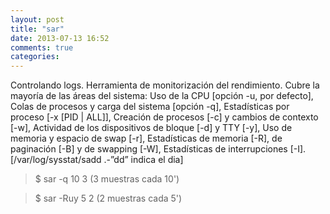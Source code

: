 ```yaml
---
layout: post
title: "sar"
date: 2013-07-13 16:52
comments: true
categories: 
---
```

Controlando logs. Herramienta de monitorización del rendimiento. Cubre la mayoría de las áreas del sistema:  Uso de la CPU [opción -u, por defecto],  Colas de procesos y carga del sistema [opción -q],  Estadísticas por proceso [-x [PID | ALL]],  Creación de procesos [-c] y cambios de contexto [-w],  Actividad de los dispositivos de bloque [-d] y TTY [-y],  Uso de memoria y espacio de swap [-r],  Estadísticas de memoria [-R], de paginación [-B] y de swapping [-W],  Estadísticas de interrupciones [-I]. [/var/log/sysstat/sadd .-”dd” indica el dia]

>$ sar -q 10 3 (3 muestras cada 10')

>$ sar -Ruy 5 2 (2 muestras cada 5')

